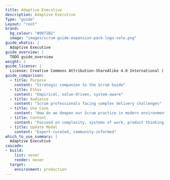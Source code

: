 ```yaml
---
title: Adaptive Executive
description: Adaptive Executive
Type: "guide"
Layout: "root"
brand:
  bg_colour: "#0072B2"
  image: "images/scrum-guide-expansion-pack-logo-solo.png"
guide_whatis: |
  Adaptive Executive
guide_overview: |
  TODO guide_overview
weight: 2
guide_license: |
  License: Creative Commons Attribution-ShareAlike 4.0 International ( CC BY-SA 4.0  ).
guide_comparison:
  - title: Purpose
    content: "Strategic companion to the Scrum Guide"
  - title: Ethos
    content: "Empirical, value-driven, system-aware"
  - title: Audience
    content: "Scrum professionals facing complex delivery challenges"
  - title: Use Case
    content: "How do we deepen our Scrum practice in modern environments?"
  - title: Content
    content: "Focused on complexity, systems of work, product thinking, and leadership"
  - title: Update Model
    content: "Expert-curated, community-informed"
which_to_use_summary: |
  Adaptive Executive
cascade:
- build:
    list: never
    render: never
  target:
    environment: production
---
```

